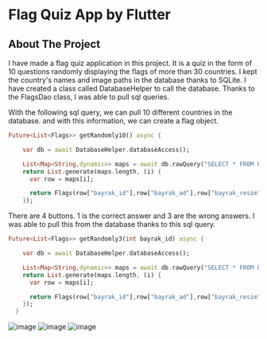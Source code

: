 # Flag Quiz App by Flutter



## About The Project

I have made a flag quiz application in this project. It is a quiz in the form of 10 questions randomly displaying the flags of more than 30 countries. I kept the country's names and image paths in the database thanks to SQLite. I have created a class called DatabaseHelper to call the database. Thanks to the FlagsDao class, I was able to pull sql queries. <br>

With the following sql query, we can pull 10 different countries in the database. and with this information, we can create a flag object.
```dart
Future<List<Flags>> getRandomly10() async {

    var db = await DatabaseHelper.databaseAccess();

    List<Map<String,dynamic>> maps = await db.rawQuery("SELECT * FROM bayraklar ORDER BY RANDOM() LIMIT 10");
    return List.generate(maps.length, (i) {
      var row = maps[i];

      return Flags(row["bayrak_id"],row["bayrak_ad"],row["bayrak_resim"]);
    });
```

There are 4 buttons. 1 is the correct answer and 3 are the wrong answers. I was able to pull this from the database thanks to this sql query.
```dart
Future<List<Flags>> getRandomly3(int bayrak_id) async {

    var db = await DatabaseHelper.databaseAccess();

    List<Map<String,dynamic>> maps = await db.rawQuery("SELECT * FROM bayraklar WHERE bayrak_id != $bayrak_id ORDER BY RANDOM() LIMIT 3");
    return List.generate(maps.length, (i) {
      var row = maps[i];

      return Flags(row["bayrak_id"],row["bayrak_ad"],row["bayrak_resim"]);
    });
  }
```



![image](https://user-images.githubusercontent.com/79968953/159159135-a051aa11-9cfa-47af-b3fc-baa263f3c350.png)
![image](https://user-images.githubusercontent.com/79968953/159159167-19a5c769-f8f8-4d9c-b17b-bab7f52f60ea.png)
![image](https://user-images.githubusercontent.com/79968953/159159200-a79c3c8d-d5a2-4e8a-a461-5c88ec6e928b.png)


